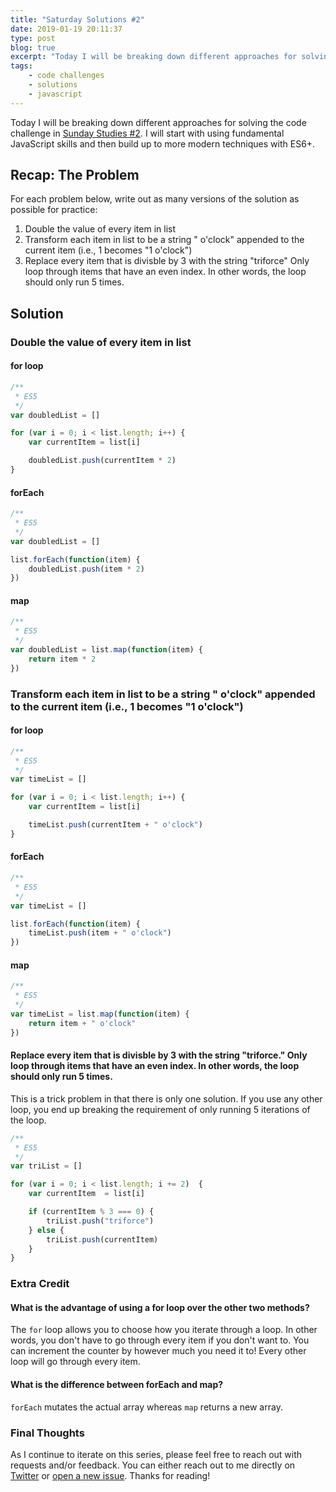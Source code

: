 ```yaml
---
title: "Saturday Solutions #2"
date: 2019-01-19 20:11:37
type: post
blog: true
excerpt: "Today I will be breaking down different approaches for solving the code challenge in Sunday Studies #1. Let's explore for loops, forEach, and map together!"
tags:
    - code challenges
    - solutions
    - javascript
---
```


Today I will be breaking down different approaches for solving the code challenge in [Sunday Studies #2](/blog/sunday-studies-2.html). I will start with using fundamental JavaScript skills and then build up to more modern techniques with ES6+.

## Recap: The Problem

For each problem below, write out as many versions of the solution as possible for practice:

1. Double the value of every item in list
1. Transform each item in list to be a string " o'clock" appended to the current item (i.e., 1 becomes "1 o'clock")
1. Replace every item that is divisble by 3 with the string "triforce"
Only loop through items that have an even index. In other words, the loop should only run 5 times.

## Solution

### Double the value of every item in list

#### for loop

```js
/**
 * ES5
 */
var doubledList = []

for (var i = 0; i < list.length; i++) {
    var currentItem = list[i]

    doubledList.push(currentItem * 2)
}
```

#### forEach

```js
/**
 * ES5
 */
var doubledList = []

list.forEach(function(item) { 
    doubledList.push(item * 2)
})
```

#### map

```js
/**
 * ES5
 */
var doubledList = list.map(function(item) {
    return item * 2
})
```

### Transform each item in list to be a string " o'clock" appended to the current item (i.e., 1 becomes "1 o'clock")

#### for loop

```js
/**
 * ES5
 */
var timeList = []

for (var i = 0; i < list.length; i++) {
    var currentItem = list[i]

    timeList.push(currentItem + " o'clock")
}
```

#### forEach

```js
/**
 * ES5
 */
var timeList = []

list.forEach(function(item) {
    timeList.push(item + " o'clock")
})
```

#### map

```js
/**
 * ES5
 */
var timeList = list.map(function(item) {
    return item + " o'clock"
})
```

#### Replace every item that is divisble by 3 with the string "triforce." Only loop through items that have an even index. In other words, the loop should only run 5 times.

This is a trick problem in that there is only one solution. If you use any other loop, you end up breaking the requirement of only running 5 iterations of the loop.

```js
/**
 * ES5
 */
var triList = []

for (var i = 0; i < list.length; i += 2)  {
    var currentItem  = list[i]

    if (currentItem % 3 === 0) {
        triList.push("triforce")
    } else {
        triList.push(currentItem)
    }
}
```

### Extra Credit

#### What is the advantage of using a for loop over the other two methods?

The `for` loop allows you to choose how you iterate through a loop. In other words, you don't have to go through every item if you don't want to. You can increment the counter by however much you need it to! Every other loop will go through every item.

#### What is the difference between forEach and map?

`forEach` mutates the actual array whereas `map` returns a new array.

### Final Thoughts

As I continue to iterate on this series, please feel free to reach out with requests and/or feedback. You can either reach out to me directly on [Twitter](https://www.twitter.com/bencodezen) or [open a new issue](https://github.com/bencodezen/bencodezen/issues/new). Thanks for reading!
